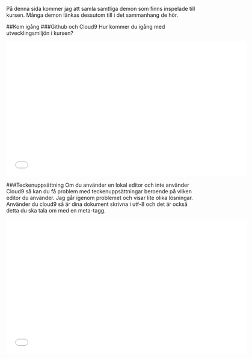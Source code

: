 På denna sida kommer jag att samla samtliga demon som finns inspelade till kursen. Många demon länkas dessutom till i det sammanhang de hör.

##Kom igång
###Github och Cloud9
Hur kommer du igång med utvecklingsmiljön i kursen?
<iframe width="640" height="360" src="//www.youtube-nocookie.com/embed/4PtFoyFRJec" frameborder="0" allowfullscreen></iframe>

###Teckenuppsättning
Om du använder en lokal editor och inte använder Cloud9 så kan du få problem med teckenuppsättningar beroende på vilken editor du använder. Jag går igenom problemet och visar lite olika lösningar. Använder du cloud9 så är dina dokument skrivna i utf-8 och det är också detta du ska tala om med en meta-tagg.
<iframe width="640" height="360" src="//www.youtube-nocookie.com/embed/mUyVESBW5Cc" frameborder="0" allowfullscreen></iframe>
